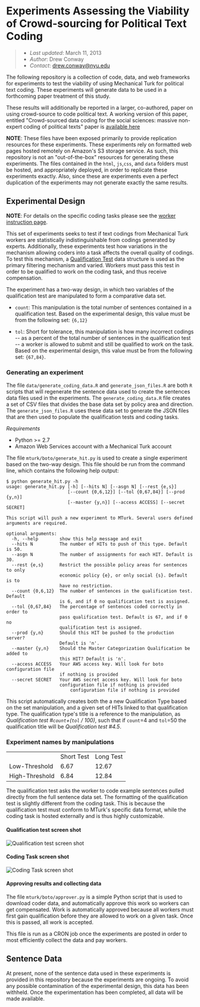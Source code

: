 Experiments Assessing the Viability of Crowd-sourcing for Political Text Coding
===============================================================================

>  - *Last updated*: March 11, 2013
>  - *Author*: Drew Conway
>  - *Contact*: drew.conway@nyu.edu

The following repository is a collection of code, data, and web frameworks for experiments to test the viability of using Mechanical Turk for political text coding.  These experiments will generate data to be used in a forthcoming paper treatment of this study.

These results will additionally be reported in a larger, co-authored, paper on using crowd-source to code political text.  A working version of this paper, entitled "Crowd-sourced data coding for the social sciences: massive non-expert coding of political texts" paper is [available here](https://files.nyu.edu/ml127/public/Forthcoming/Crowd%20sourced%20data%20coding%20Harvard%201.1.pdf)

**NOTE**: These files have been exposed primarily to provide replication resources for these experiments. These experiments rely on formatted web pages hosted remotely on Amazon's S3 storage service.  As such, this repository is not an "out-of-the-box" resources for generating these experiments.  The files contained in the `html`, `js`,`css`, and `data` folders must be hosted, and appropriately deployed, in order to replicate these experiments exactly.  Also, since these are experiments even a perfect duplication of the experiments may not generate exactly the same results.

## Experimental Design

**NOTE**: For details on the specific coding tasks please see the [worker instruction page](http://s3.amazonaws.com/aws.drewconway.com/mt/experiments/cmp/html/instructions.html).

This set of experiments seeks to test if text codings from Mechanical Turk workers are statistically indistinguishable from codings generated by experts.  Additionally, these experiments test how variations in the mechanism allowing coders into a task affects the overall quality of codings.  To test this mechanism, a [Qualification Test](http://docs.aws.amazon.com/AWSMechTurk/latest/AWSMturkAPI/ApiReference_QualificationTypeDataStructureArticle.html) data structure is used as the primary filtering mechanism and varied.  Workers must pass this test in order to be qualified to work on the coding task, and thus receive compensation. 

The experiment has a two-way design, in which two variables of the qualification test are manipulated to form a comparative data set.  

 - `count`: This manipulation is the total number of sentences contained in a qualification test.  Based on the experimental design, this value must be from the following set: `{6,12}`

 - `tol`: Short for tolerance, this manipulation is how many incorrect codings -- as a percent of the total number of sentences in the qualification test -- a worker is allowed to submit and still be qualified to work on the task.   Based on the experimental design, this value must be from the following set: `{67,84}`.

### Generating an experiment

The file `data/generate_coding_data.R` and `generate_json_files.R` are both `R` scripts that will regenerate the sentence data used to create the sentences data files used in the experiments.  The `generate_coding_data.R` file creates a set of CSV files that divides the base data set by policy area and direction.  The `generate_json_files.R` uses these data set to generate the JSON files that are then used to populate the qualification tests and coding tasks.

*Requirements*
 - Python >= 2.7
 - Amazon Web Services account with a Mechanical Turk account

The file `mturk/boto/generate_hit.py` is used to create a single experiment based on the two-way design.  This file should be run from the command line, which contains the following help output:

	$ python generate_hit.py -h
	usage: generate_hit.py [-h] [--hits N] [--asgn N] [--rest {e,s}]
	                       [--count {0,6,12}] [--tol {0,67,84}] [--prod {y,n}]
	                       [--master {y,n}] [--access ACCESS] [--secret SECRET]

	This script will push a new experiment to MTurk. Several users defined
	arguments are required.

	optional arguments:
	  -h, --help        show this help message and exit
	  --hits N          The number of HITs to push of this type. Default is 50.
	  --asgn N          The number of assignments for each HIT. Default is 30.
	  --rest {e,s}      Restrict the possible policy areas for sentences to only
	                    economic policy {e}, or only social {s}. Default is to
	                    have no restriction.
	  --count {0,6,12}  The number of sentences in the qualification test. Default
	                    is 6, and if 0 no qualification test is assigned.
	  --tol {0,67,84}   The percentage of sentences coded correctly in order to
	                    pass qualification test. Default is 67, and if 0 no
	                    qualification test is assigned.
	  --prod {y,n}      Should this HIT be pushed to the production server?
	                    Default is 'n'.
	  --master {y,n}    Should the Master Categorization Qualification be added to
	                    this HIT? Default is 'n'.
	  --access ACCESS   Your AWS access key. Will look for boto configuration file
	                    if nothing is provided
	  --secret SECRET   Your AWS secret access key. Will look for boto
	                    configuration file if nothing is provided
		                    configuration file if nothing is provided

This script automatically creates both the a new Qualification Type based on the set manipulation, and a given set of HITs linked to that qualification type.  The qualification type's title is a reference to the manipulation, as *Qualification test #`count`+(`tol` / 100)*, such that if `count`=4 and `tol`=50 the qualification title will be *Qualification test #4.5*.

### Experiment names by manipulations 

<table>
	<tr>
		<td></td><td>Short Test</td><td>Long Test</td>
	</tr>
	<tr>
		<td>Low-Threshold</td><td>6.67</td><td>12.67</td>
	</tr>
	<tr>
		<td>High-Threshold</td><td>6.84</td><td>12.84</td>
	</tr>
</table>

The qualification test asks the worker to code example sentences pulled directly from the full sentence data set.  The formatting of the qualification test is slightly different from the coding task.  This is because the qualification test must conform to MTurk's specific data format, while the coding task is hosted externally and is thus highly customizable.

#### Qualification test screen shot

![Qualification test screen shot](http://s3.amazonaws.com/aws.drewconway.com/mt/experiments/cmp/html/qual.png)

#### Coding Task screen shot

![Coding Task screen shot](http://s3.amazonaws.com/aws.drewconway.com/mt/experiments/cmp/html/task.png)

#### Approving results and collecting data

The file `mturk/boto/approver.py` is a simple Python script that is used to download coder data, and automatically approve this work so workers can get compensated.  Work is automatically approved because all workers must first gain qualification before they are allowed to work on a given task. Once this is passed, all work is accepted.  

This file is run as a CRON job once the experiments are posted in order to most efficiently collect the data and pay workers.


## Sentence Data

At present, none of the sentence data used in these experiments is provided in this repository because the experiments are ongoing. To avoid any possible contamination of the experimental design, this data has been withheld.  Once the experimentation has been completed, all data will be made available.


